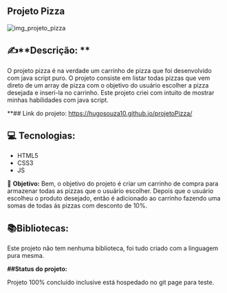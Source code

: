 ## Projeto Pizza

![img_projeto_pizza](https://user-images.githubusercontent.com/51915862/135942341-bec02987-3149-48e7-ab4a-fb8a8e57bda1.png)



## ✍️**Descrição: **

O projeto pizza é na verdade um carrinho de pizza que foi desenvolvido com java script puro. O projeto consiste em listar todas pizzas que vem direto de um array de pizza com o objetivo do usuário escolher a pizza desejada e inseri-la no carrinho. Este projeto criei com intuito de mostrar minhas habilidades com java script.

**## Link do projeto:
   https://hugosouza10.github.io/projetoPizza/

## 💻  **Tecnologias:**

  <ul>
    <li>HTML5</li>
    <li>CSS3</li>
     <li>JS</li>
  </ul>




🎯 **Objetivo:**  Bem, o objetivo do projeto é criar um carrinho de compra para armazenar todas as pizzas que o usuário escolher. Depois que o usuário escolheu o produto desejado, então é adicionado ao carrinho fazendo uma somas de todas ás pizzas com desconto de 10%.

## 📚**Bibliotecas:**

Este projeto não tem nenhuma biblioteca, foi tudo criado com a linguagem pura mesma.

**##Status do projeto:**

Projeto 100% concluído inclusive está hospedado no git page para teste.
